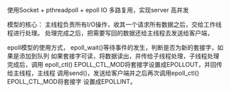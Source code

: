 使用Socket + pthreadpoll + epoll IO 多路复用，实现server
高并发

模型的核心：
主线程负责所有I/O操作，收其一个请求所有数据之后，交给工作线程进行处理。
处理完成之后，把需要写回的数据还给主线程去发送给客户端，

epoll模型的使用方式，
epoll_wait()等待事件的发生，判断是否为新的套接字，如果是添加到队列
如果套接字可读，将数据读出，并传给子线程处理，子线程处理完成后，调用
epoll_ctl() EPOLL_CTL_MOD将套接字设置成EPOLLOUT，并回传给主线程，主线程
调用send()，发送给客户端并之后再次调用epoll_ctl() EPOLL_CTL_MOD将套接字
设置成EPOLLINT。
